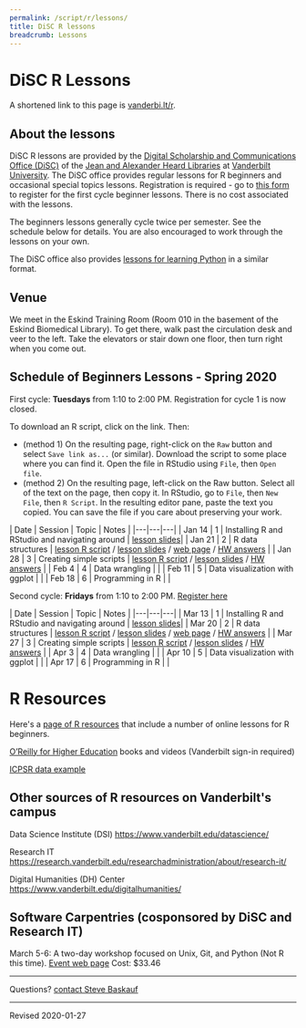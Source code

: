 ```yaml
---
permalink: /script/r/lessons/
title: DiSC R lessons
breadcrumb: Lessons
---
```


# DiSC R Lessons

A shortened link to this page is [vanderbi.lt/r](http://vanderbi.lt/r).

## About the lessons

DiSC R lessons are provided by the [Digital Scholarship and Communications Office (DiSC)](https://www.library.vanderbilt.edu/scholarly/) of the [Jean and Alexander Heard Libraries](https://www.library.vanderbilt.edu/) at [Vanderbilt University](https://www.vanderbilt.edu/).  The DiSC office provides regular lessons for R beginners and occasional special topics lessons.  Registration is required - go to [this form](https://forms.gle/BDrnAg8aHvDRvz4i9) to register for the first cycle beginner lessons. There is no cost associated with the lessons.

The beginners lessons generally cycle twice per semester.  See the schedule below for details.  You are also encouraged to work through the lessons on your own.   

The DiSC office also provides [lessons for learning Python](https://heardlibrary.github.io/digital-scholarship/script/python/wg/) in a similar format.

## Venue

We meet in the Eskind Training Room (Room 010 in the basement of the Eskind Biomedical Library).  To get there, walk past the circulation desk and veer to the left.  Take the elevators or stair down one floor, then turn right when you come out.

## Schedule of Beginners Lessons - Spring 2020

First cycle: **Tuesdays** from 1:10 to 2:00 PM.  Registration for cycle 1 is now closed.

To download an R script, click on the link.  Then:

- (method 1) On the resulting page, right-click on the `Raw` button and select `Save link as...` (or similar).  Download the script to some place where you can find it. Open the file in RStudio using `File`, then `Open file`.
- (method 2) On the resulting page, left-click on the Raw button. Select all of the text on the page, then copy it.  In RStudio, go to `File`, then `New File`, then `R Script`.  In the resulting editor pane, paste the text you copied.  You can save the file if you care about preserving your work.

| Date | Session | Topic | Notes |
|---|---|---|
| Jan 14 | 1 | Installing R and RStudio and navigating around | [lesson slides](../presentations/lesson1-r-rstudio.pdf)|
| Jan 21 | 2 | R data structures | [lesson R script](https://github.com/HeardLibrary/digital-scholarship/blob/master/code/r/lesson2-structures.R) / [lesson slides](../presentations/lesson2-structures.pdf) / [web page](../structures) / [HW answers](https://github.com/HeardLibrary/digital-scholarship/blob/master/code/r/lesson2-structures-answers.R) |
| Jan 28 | 3 | Creating simple scripts | [lesson R script](https://github.com/HeardLibrary/digital-scholarship/blob/master/code/r/lesson3-scripts.R) / [lesson slides](../presentations/lesson3-scripts.pdf) / [HW answers](https://github.com/HeardLibrary/digital-scholarship/blob/master/code/r/lesson3-scripts-answers.R) |
| Feb 4 | 4 | Data wrangling | |
| Feb 11 | 5 | Data visualization with ggplot |  |
| Feb 18 | 6 | Programming in R | |

Second cycle: **Fridays** from 1:10 to 2:00 PM.  [Register here](https://forms.gle/nege53mCTEKyXZcH6)

| Date | Session | Topic | Notes |
|---|---|---|
| Mar 13 | 1 | Installing R and RStudio and navigating around | [lesson slides](../presentations/lesson1-r-rstudio.pdf)|
| Mar 20 | 2 | R data structures | [lesson R script](https://github.com/HeardLibrary/digital-scholarship/blob/master/code/r/lesson2-structures.R) / [lesson slides](../presentations/lesson2-structures.pdf) / [web page](../structures) / [HW answers](https://github.com/HeardLibrary/digital-scholarship/blob/master/code/r/lesson2-structures-answers.R) |
| Mar 27 | 3 | Creating simple scripts | [lesson R script](https://github.com/HeardLibrary/digital-scholarship/blob/master/code/r/lesson3-scripts.R) / [lesson slides](../presentations/lesson3-scripts.pdf) / [HW answers](https://github.com/HeardLibrary/digital-scholarship/blob/master/code/r/lesson3-scripts-answers.R) |
| Apr 3 | 4 | Data wrangling | |
| Apr 10 | 5 | Data visualization with ggplot |  |
| Apr 17 | 6 | Programming in R | |

# R Resources

Here's a [page of R resources](../) that include a number of online lessons for R beginners.

[O’Reilly for Higher Education](http://www.library.vanderbilt.edu/eres?id=1676) books and videos (Vanderbilt sign-in required)

[ICPSR data example](../nlsaah/)



## Other sources of R resources on Vanderbilt's campus

Data Science Institute (DSI) <https://www.vanderbilt.edu/datascience/>

Research IT <https://research.vanderbilt.edu/researchadministration/about/research-it/>

Digital Humanities (DH) Center <https://www.vanderbilt.edu/digitalhumanities/>

## Software Carpentries (cosponsored by DiSC and Research IT)

March 5-6: A two-day workshop focused on Unix, Git, and Python (Not R this time).  [Event web page](https://vanderbilt-data-science.github.io/2020-03-05-vanderbilt/) Cost: $33.46

--------------------

Questions? [contact Steve Baskauf](mailto:steve.baskauf@vanderbilt.edu)

----
Revised 2020-01-27
